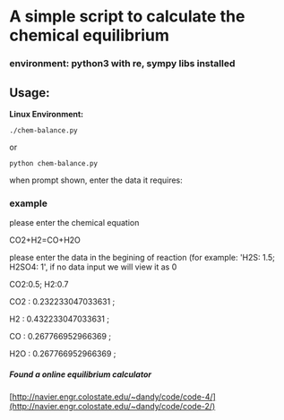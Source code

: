 # A simple script to calculate the chemical equilibrium
### environment: python3 with re, sympy libs installed
## Usage:
**Linux Environment:**
```
./chem-balance.py
```
or
```
python chem-balance.py
```
when prompt shown, enter the data it requires:
### example

please enter the chemical equation

CO2+H2=CO+H2O

please enter the data in the begining of reaction (for example: 'H2S: 1.5; H2SO4: 1', if no data input we will view it as 0 

CO2:0.5; H2:0.7

CO2 : 0.232233047033631 ;

H2 : 0.432233047033631 ;

CO : 0.267766952966369 ;

H2O : 0.267766952966369 ;

##### Found a online equilibrium calculator
[http://navier.engr.colostate.edu/~dandy/code/code-4/](http://navier.engr.colostate.edu/~dandy/code/code-2/)

